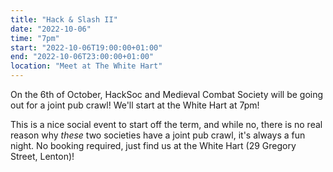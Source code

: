 ```yaml
---
title: "Hack & Slash II"
date: "2022-10-06"
time: "7pm"
start: "2022-10-06T19:00:00+01:00"
end: "2022-10-06T23:00:00+01:00"
location: "Meet at The White Hart"
---
```


On the 6th of October, HackSoc and Medieval Combat Society will be going out for a joint pub crawl! We'll start at the White Hart at 7pm!

This is a nice social event to start off the term, and while no, there is no real reason why *these* two societies have a joint pub crawl, it's always a fun night. No booking required, just find us at the White Hart (29 Gregory Street, Lenton)!